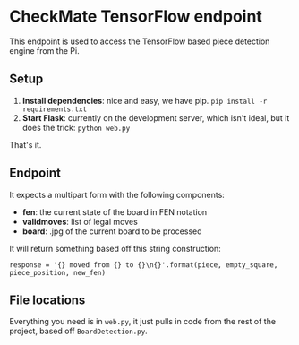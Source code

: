 CheckMate TensorFlow endpoint
=============

This endpoint is used to access the TensorFlow based piece detection engine from the Pi.

Setup
----

  1. **Install dependencies**: nice and easy, we have pip. `pip install -r requirements.txt`
  2. **Start Flask**: currently on the development server, which isn't ideal, but it does the trick:
     `python web.py`

That's it.

Endpoint
----

It expects a multipart form with the following components:

  - **fen**: the current state of the board in FEN notation
  - **validmoves**: list of legal moves
  - **board**: .jpg of the current board to be processed

It will return something based off this string construction:

    response = '{} moved from {} to {}\n{}'.format(piece, empty_square, piece_position, new_fen)

File locations
----

Everything you need is in `web.py`, it just pulls in code from the rest of the project, based off `BoardDetection.py`.
